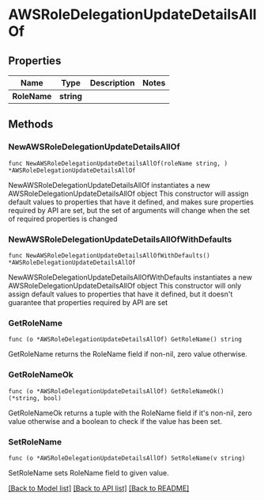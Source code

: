 # AWSRoleDelegationUpdateDetailsAllOf

## Properties

Name | Type | Description | Notes
------------ | ------------- | ------------- | -------------
**RoleName** | **string** |  | 

## Methods

### NewAWSRoleDelegationUpdateDetailsAllOf

`func NewAWSRoleDelegationUpdateDetailsAllOf(roleName string, ) *AWSRoleDelegationUpdateDetailsAllOf`

NewAWSRoleDelegationUpdateDetailsAllOf instantiates a new AWSRoleDelegationUpdateDetailsAllOf object
This constructor will assign default values to properties that have it defined,
and makes sure properties required by API are set, but the set of arguments
will change when the set of required properties is changed

### NewAWSRoleDelegationUpdateDetailsAllOfWithDefaults

`func NewAWSRoleDelegationUpdateDetailsAllOfWithDefaults() *AWSRoleDelegationUpdateDetailsAllOf`

NewAWSRoleDelegationUpdateDetailsAllOfWithDefaults instantiates a new AWSRoleDelegationUpdateDetailsAllOf object
This constructor will only assign default values to properties that have it defined,
but it doesn't guarantee that properties required by API are set

### GetRoleName

`func (o *AWSRoleDelegationUpdateDetailsAllOf) GetRoleName() string`

GetRoleName returns the RoleName field if non-nil, zero value otherwise.

### GetRoleNameOk

`func (o *AWSRoleDelegationUpdateDetailsAllOf) GetRoleNameOk() (*string, bool)`

GetRoleNameOk returns a tuple with the RoleName field if it's non-nil, zero value otherwise
and a boolean to check if the value has been set.

### SetRoleName

`func (o *AWSRoleDelegationUpdateDetailsAllOf) SetRoleName(v string)`

SetRoleName sets RoleName field to given value.



[[Back to Model list]](../README.md#documentation-for-models) [[Back to API list]](../README.md#documentation-for-api-endpoints) [[Back to README]](../README.md)


